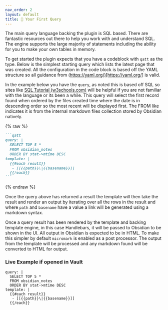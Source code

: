```yaml
---
nav_order: 2
layout: default
title: 🐣 Your First Query
---
```


The main query language backing the plugin is SQL based. There are fantastic resources out there to help you work with and understand SQL. The engine supports the large majority of statements including the ability for you to make your own tables in memory.

To get started the plugin expects that you have a codeblock with `qatt` as the type. Below is the simplest starting query which lists the latest page that was created. All the configuration in the code block is based off the YAML structure so all guidance from (<https://yaml.org/)[https://yaml.org/>] is valid.

In the example below you have the `query`, as noted this is based off SQL so sites like [SQL Tutorial (w3schools.com)](https://www.w3schools.com/sql/) will be helpful if you are not familiar with the language or its been a while. This query will select the first record found when ordered by the files created time where the date is in descending order so the most recent will be displayed first. The FROM like indicates it is from the internal markdown files collection stored by Obsidian natively.

{% raw %}

````markdown
```qatt
query: |
  SELECT TOP 5 *
  FROM obsidian_notes
  ORDER BY stat->mtime DESC
template: |
  {{#each result}}
   - [[{{path}}\|{{basename}}]]
  {{/each}}
```
````

{% endraw %}

Once the query above has returned a result the template will then take the result and render an output by iterating over all the rows in the result and where `path` and `basename` have a value a link will be generated using a markdown syntax.

Once a query result has been rendered by the template and backing template engine, in this case Handlebars, it will be passed to Obsidian to be shown in the UI. All output in Obsidian is expected to be in HTML. To make this simpler by default `micromark` is enabled as a post processor. The output from the template will be processed and any markdown found will be converted to HTML for output.

### Live Example if opened in Vault

```qatt
query: |
  SELECT TOP 5 *
  FROM obsidian_notes
  ORDER BY stat->mtime DESC
template: |
  {{#each result}}
   - [[{{path}}\|{{basename}}]]
  {{/each}}
```

